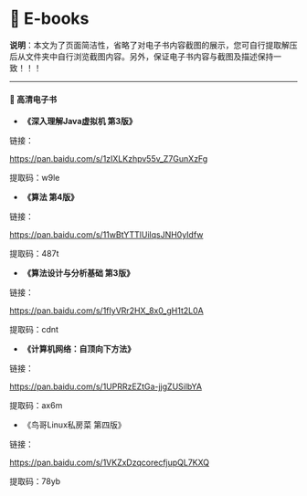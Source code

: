 # :blue_book: E-books

**说明**：本文为了页面简洁性，省略了对电子书内容截图的展示，您可自行提取解压后从文件夹中自行浏览截图内容。另外，保证电子书内容与截图及描述保持一致！！！

------

#### :book: 高清电子书

- **《深入理解Java虚拟机 第3版》**

链接：

https://pan.baidu.com/s/1zIXLKzhpv55v_Z7GunXzFg 

提取码：w9le 



- **《算法 第4版》**

链接：

https://pan.baidu.com/s/11wBtYTTlUilqsJNH0yIdfw 

提取码：487t 



- **《算法设计与分析基础 第3版》**

链接：

https://pan.baidu.com/s/1fIyVRr2HX_8x0_gH1t2L0A 

提取码：cdnt 



- **《计算机网络：自顶向下方法》**

链接：

https://pan.baidu.com/s/1UPRRzEZtGa-jjgZUSilbYA 

提取码：ax6m



- 《鸟哥Linux私房菜 第四版》

链接：

https://pan.baidu.com/s/1VKZxDzqcorecfjupQL7KXQ 

提取码：78yb